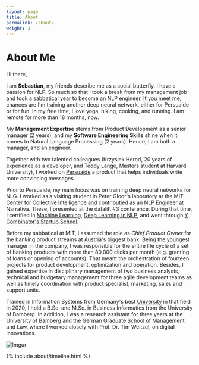 ```yaml
---
layout: page
title: About
permalink: /about/
weight: 3
---
```


# **About Me**

Hi there, 

I am **Sebastian**, my friends describe me as a social butterfly. I have a passion for NLP. So much so that I took a break from my management job and took a sabbatical year to become an NLP engineer. If you meet me, chances are I'm training another deep neural network, either for Persuaide or for fun. In my free time, I love yoga, hiking, cooking, and running. I am remote for more than 18 months, now.

My **Management Expertise** stems from Product Development as a senior manager (2 years), and my **Software Engineering Skills** shine when it comes to Natural Language Processing (2 years). Hence, I am both a manager, and an engineer.

Together with two talented colleagues (Krzysiek Herod, 20 years of experience as a developer, and Teddy Lange, Masters student at Harvard University), I worked on [Persuaide](persuai.de) a product that helps individuals write more convincing messages. 

Prior to Persuaide, my main focus was on training deep neural networks for NLG. I worked as a visiting student in Peter Gloor's laboratory at the MIT Center for Collective Intelligence and contributied as an NLP Engineer at Narrativa. These, I presented at the datalift #3 conference. During that time, I certified in [Machine Learning](https://www.datacamp.com/statement-of-accomplishment/track/fcc43394ed8ce4a8b20daf705e4c3e976c6e028e), [Deep Learning in NLP](https://www.coursera.org/account/accomplishments/certificate/2N9ZQ8BVSG8H), and went through [Y Combinator's Startup School](https://www.startupschool.org/users/shWfuCCKk/certificate). 

Before my sabbatical at MIT, I assumed the role as *Chief Product Owner* for the banking product streams at Austria's biggest bank. Being the youngest manager in the company, I was responsible for the entire life cycle of a set of banking products with more than 80,000 clicks per month (e.g. granting of loans or opening of accounts). That meant the orchestration of fourteen projects for product development, optimization and operation. Besides, I gained expertise in disciplinary management of two business analysts, technical and budgetary management for three agile development teams as well as timely coordination with product specialist, marketing, sales and support units.

Trained in Information Systems from Germany's best [University](https://www.uni-bamberg.de/presse/pm/artikel/che-masterbefragung-2020/) in that field in 2020, I hold a B.Sc. and M.Sc. in Business Informatics from the University of Bamberg. In addition, I was a research assistant for three years at the University of Bamberg and the German Graduate School of Management and Law, where I worked closely with Prof. Dr. Tim Weitzel, on digital innovations.

![Imgur](https://i.imgur.com/m4jlWgEm.jpg)

<div class="row">
{% include about/timeline.html %}
</div>